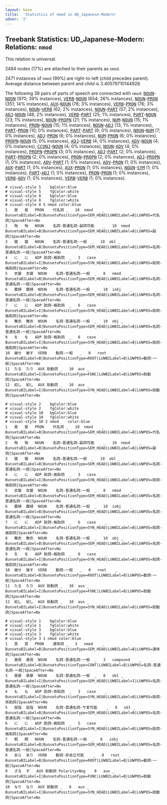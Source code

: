 ```yaml
---
layout: base
title:  'Statistics of nmod in UD_Japanese-Modern'
udver: '2'
---
```


## Treebank Statistics: UD_Japanese-Modern: Relations: `nmod`

This relation is universal.

2484 nodes (17%) are attached to their parents as `nmod`.

2471 instances of `nmod` (99%) are right-to-left (child precedes parent).
Average distance between parent and child is 3.40579710144928.

The following 38 pairs of parts of speech are connected with `nmod`: <tt><a href="ja_modern-pos-NOUN.html">NOUN</a></tt>-<tt><a href="ja_modern-pos-NOUN.html">NOUN</a></tt> (970; 39% instances), <tt><a href="ja_modern-pos-VERB.html">VERB</a></tt>-<tt><a href="ja_modern-pos-NOUN.html">NOUN</a></tt> (654; 26% instances), <tt><a href="ja_modern-pos-NOUN.html">NOUN</a></tt>-<tt><a href="ja_modern-pos-PRON.html">PRON</a></tt> (351; 14% instances), <tt><a href="ja_modern-pos-AUX.html">AUX</a></tt>-<tt><a href="ja_modern-pos-NOUN.html">NOUN</a></tt> (76; 3% instances), <tt><a href="ja_modern-pos-VERB.html">VERB</a></tt>-<tt><a href="ja_modern-pos-PRON.html">PRON</a></tt> (76; 3% instances), <tt><a href="ja_modern-pos-NOUN.html">NOUN</a></tt>-<tt><a href="ja_modern-pos-VERB.html">VERB</a></tt> (62; 2% instances), <tt><a href="ja_modern-pos-NOUN.html">NOUN</a></tt>-<tt><a href="ja_modern-pos-PART.html">PART</a></tt> (57; 2% instances), <tt><a href="ja_modern-pos-ADJ.html">ADJ</a></tt>-<tt><a href="ja_modern-pos-NOUN.html">NOUN</a></tt> (48; 2% instances), <tt><a href="ja_modern-pos-VERB.html">VERB</a></tt>-<tt><a href="ja_modern-pos-PART.html">PART</a></tt> (25; 1% instances), <tt><a href="ja_modern-pos-PART.html">PART</a></tt>-<tt><a href="ja_modern-pos-NOUN.html">NOUN</a></tt> (23; 1% instances), <tt><a href="ja_modern-pos-NOUN.html">NOUN</a></tt>-<tt><a href="ja_modern-pos-PROPN.html">PROPN</a></tt> (21; 1% instances), <tt><a href="ja_modern-pos-NUM.html">NUM</a></tt>-<tt><a href="ja_modern-pos-NOUN.html">NOUN</a></tt> (15; 1% instances), <tt><a href="ja_modern-pos-PRON.html">PRON</a></tt>-<tt><a href="ja_modern-pos-NOUN.html">NOUN</a></tt> (15; 1% instances), <tt><a href="ja_modern-pos-NOUN.html">NOUN</a></tt>-<tt><a href="ja_modern-pos-ADJ.html">ADJ</a></tt> (13; 1% instances), <tt><a href="ja_modern-pos-PART.html">PART</a></tt>-<tt><a href="ja_modern-pos-PRON.html">PRON</a></tt> (10; 0% instances), <tt><a href="ja_modern-pos-PART.html">PART</a></tt>-<tt><a href="ja_modern-pos-PART.html">PART</a></tt> (9; 0% instances), <tt><a href="ja_modern-pos-NOUN.html">NOUN</a></tt>-<tt><a href="ja_modern-pos-NUM.html">NUM</a></tt> (7; 0% instances), <tt><a href="ja_modern-pos-ADJ.html">ADJ</a></tt>-<tt><a href="ja_modern-pos-PRON.html">PRON</a></tt> (6; 0% instances), <tt><a href="ja_modern-pos-NUM.html">NUM</a></tt>-<tt><a href="ja_modern-pos-PRON.html">PRON</a></tt> (6; 0% instances), <tt><a href="ja_modern-pos-PROPN.html">PROPN</a></tt>-<tt><a href="ja_modern-pos-NOUN.html">NOUN</a></tt> (5; 0% instances), <tt><a href="ja_modern-pos-ADJ.html">ADJ</a></tt>-<tt><a href="ja_modern-pos-VERB.html">VERB</a></tt> (4; 0% instances), <tt><a href="ja_modern-pos-ADV.html">ADV</a></tt>-<tt><a href="ja_modern-pos-NOUN.html">NOUN</a></tt> (4; 0% instances), <tt><a href="ja_modern-pos-CCONJ.html">CCONJ</a></tt>-<tt><a href="ja_modern-pos-NOUN.html">NOUN</a></tt> (4; 0% instances), <tt><a href="ja_modern-pos-NOUN.html">NOUN</a></tt>-<tt><a href="ja_modern-pos-ADV.html">ADV</a></tt> (4; 0% instances), <tt><a href="ja_modern-pos-PROPN.html">PROPN</a></tt>-<tt><a href="ja_modern-pos-PROPN.html">PROPN</a></tt> (3; 0% instances), <tt><a href="ja_modern-pos-ADJ.html">ADJ</a></tt>-<tt><a href="ja_modern-pos-PART.html">PART</a></tt> (2; 0% instances), <tt><a href="ja_modern-pos-PART.html">PART</a></tt>-<tt><a href="ja_modern-pos-PROPN.html">PROPN</a></tt> (2; 0% instances), <tt><a href="ja_modern-pos-PRON.html">PRON</a></tt>-<tt><a href="ja_modern-pos-PROPN.html">PROPN</a></tt> (2; 0% instances), <tt><a href="ja_modern-pos-ADJ.html">ADJ</a></tt>-<tt><a href="ja_modern-pos-PROPN.html">PROPN</a></tt> (1; 0% instances), <tt><a href="ja_modern-pos-ADV.html">ADV</a></tt>-<tt><a href="ja_modern-pos-PART.html">PART</a></tt> (1; 0% instances), <tt><a href="ja_modern-pos-ADV.html">ADV</a></tt>-<tt><a href="ja_modern-pos-PRON.html">PRON</a></tt> (1; 0% instances), <tt><a href="ja_modern-pos-AUX.html">AUX</a></tt>-<tt><a href="ja_modern-pos-PART.html">PART</a></tt> (1; 0% instances), <tt><a href="ja_modern-pos-AUX.html">AUX</a></tt>-<tt><a href="ja_modern-pos-PRON.html">PRON</a></tt> (1; 0% instances), <tt><a href="ja_modern-pos-NOUN.html">NOUN</a></tt>-<tt><a href="ja_modern-pos-SYM.html">SYM</a></tt> (1; 0% instances), <tt><a href="ja_modern-pos-PART.html">PART</a></tt>-<tt><a href="ja_modern-pos-ADJ.html">ADJ</a></tt> (1; 0% instances), <tt><a href="ja_modern-pos-PRON.html">PRON</a></tt>-<tt><a href="ja_modern-pos-PRON.html">PRON</a></tt> (1; 0% instances), <tt><a href="ja_modern-pos-VERB.html">VERB</a></tt>-<tt><a href="ja_modern-pos-ADV.html">ADV</a></tt> (1; 0% instances), <tt><a href="ja_modern-pos-VERB.html">VERB</a></tt>-<tt><a href="ja_modern-pos-VERB.html">VERB</a></tt> (1; 0% instances).


~~~ conllu
# visual-style 5	bgColor:blue
# visual-style 5	fgColor:white
# visual-style 8	bgColor:blue
# visual-style 8	fgColor:white
# visual-style 8 5 nmod	color:blue
1	是	是	PRON	代名詞	_	10	nmod	_	BunsetuBILabel=B|BunsetuPositionType=SEM_HEAD|LUWBILabel=B|LUWPOS=代名詞|SpaceAfter=No
2	殆	殆	NOUN	名詞-普通名詞-副詞可能	_	10	nmod	_	BunsetuBILabel=B|BunsetuPositionType=SEM_HEAD|LUWBILabel=B|LUWPOS=副詞|SpaceAfter=No
3	猿	猿	NOUN	名詞-普通名詞-一般	_	10	obl	_	BunsetuBILabel=B|BunsetuPositionType=SEM_HEAD|LUWBILabel=B|LUWPOS=名詞-普通名詞-一般|SpaceAfter=No
4	に	に	ADP	助詞-格助詞	_	3	case	_	BunsetuBILabel=I|BunsetuPositionType=SYN_HEAD|LUWBILabel=B|LUWPOS=助詞-格助詞|SpaceAfter=No
5	衣裳	衣裳	NOUN	名詞-普通名詞-一般	_	8	nmod	_	BunsetuBILabel=B|BunsetuPositionType=SEM_HEAD|LUWBILabel=B|LUWPOS=名詞-普通名詞-一般|SpaceAfter=No
6	爨婦	爨婦	NOUN	名詞-普通名詞-一般	_	10	iobj	_	BunsetuBILabel=B|BunsetuPositionType=SEM_HEAD|LUWBILabel=B|LUWPOS=名詞-普通名詞-一般|SpaceAfter=No
7	に	に	ADP	助詞-格助詞	_	6	case	_	BunsetuBILabel=I|BunsetuPositionType=SYN_HEAD|LUWBILabel=B|LUWPOS=助詞-格助詞|SpaceAfter=No
8	舞衣	舞衣	NOUN	名詞-普通名詞-一般	_	10	obj	_	BunsetuBILabel=B|BunsetuPositionType=SEM_HEAD|LUWBILabel=B|LUWPOS=名詞-普通名詞-一般|SpaceAfter=No
9	を	を	ADP	助詞-格助詞	_	8	case	_	BunsetuBILabel=I|BunsetuPositionType=SYN_HEAD|LUWBILabel=B|LUWPOS=助詞-格助詞|SpaceAfter=No
10	被せ	被す	VERB	動詞-一般	_	0	root	_	BunsetuBILabel=B|BunsetuPositionType=ROOT|LUWBILabel=B|LUWPOS=動詞-一般|SpaceAfter=No
11	たる	たり	AUX	助動詞	_	10	aux	_	BunsetuBILabel=I|BunsetuPositionType=FUNC|LUWBILabel=B|LUWPOS=助動詞|SpaceAfter=No
12	如し	如し	AUX	助動詞	_	10	aux	_	BunsetuBILabel=I|BunsetuPositionType=SYN_HEAD|LUWBILabel=B|LUWPOS=助動詞|SpaceAfter=No

~~~


~~~ conllu
# visual-style 2	bgColor:blue
# visual-style 2	fgColor:white
# visual-style 10	bgColor:blue
# visual-style 10	fgColor:white
# visual-style 10 2 nmod	color:blue
1	是	是	PRON	代名詞	_	10	nmod	_	BunsetuBILabel=B|BunsetuPositionType=SEM_HEAD|LUWBILabel=B|LUWPOS=代名詞|SpaceAfter=No
2	殆	殆	NOUN	名詞-普通名詞-副詞可能	_	10	nmod	_	BunsetuBILabel=B|BunsetuPositionType=SEM_HEAD|LUWBILabel=B|LUWPOS=副詞|SpaceAfter=No
3	猿	猿	NOUN	名詞-普通名詞-一般	_	10	obl	_	BunsetuBILabel=B|BunsetuPositionType=SEM_HEAD|LUWBILabel=B|LUWPOS=名詞-普通名詞-一般|SpaceAfter=No
4	に	に	ADP	助詞-格助詞	_	3	case	_	BunsetuBILabel=I|BunsetuPositionType=SYN_HEAD|LUWBILabel=B|LUWPOS=助詞-格助詞|SpaceAfter=No
5	衣裳	衣裳	NOUN	名詞-普通名詞-一般	_	8	nmod	_	BunsetuBILabel=B|BunsetuPositionType=SEM_HEAD|LUWBILabel=B|LUWPOS=名詞-普通名詞-一般|SpaceAfter=No
6	爨婦	爨婦	NOUN	名詞-普通名詞-一般	_	10	iobj	_	BunsetuBILabel=B|BunsetuPositionType=SEM_HEAD|LUWBILabel=B|LUWPOS=名詞-普通名詞-一般|SpaceAfter=No
7	に	に	ADP	助詞-格助詞	_	6	case	_	BunsetuBILabel=I|BunsetuPositionType=SYN_HEAD|LUWBILabel=B|LUWPOS=助詞-格助詞|SpaceAfter=No
8	舞衣	舞衣	NOUN	名詞-普通名詞-一般	_	10	obj	_	BunsetuBILabel=B|BunsetuPositionType=SEM_HEAD|LUWBILabel=B|LUWPOS=名詞-普通名詞-一般|SpaceAfter=No
9	を	を	ADP	助詞-格助詞	_	8	case	_	BunsetuBILabel=I|BunsetuPositionType=SYN_HEAD|LUWBILabel=B|LUWPOS=助詞-格助詞|SpaceAfter=No
10	被せ	被す	VERB	動詞-一般	_	0	root	_	BunsetuBILabel=B|BunsetuPositionType=ROOT|LUWBILabel=B|LUWPOS=動詞-一般|SpaceAfter=No
11	たる	たり	AUX	助動詞	_	10	aux	_	BunsetuBILabel=I|BunsetuPositionType=FUNC|LUWBILabel=B|LUWPOS=助動詞|SpaceAfter=No
12	如し	如し	AUX	助動詞	_	10	aux	_	BunsetuBILabel=I|BunsetuPositionType=SYN_HEAD|LUWBILabel=B|LUWPOS=助動詞|SpaceAfter=No

~~~


~~~ conllu
# visual-style 1	bgColor:blue
# visual-style 1	fgColor:white
# visual-style 3	bgColor:blue
# visual-style 3	fgColor:white
# visual-style 3 1 nmod	color:blue
1	其	其	PRON	連体詞	_	3	nmod	_	BunsetuBILabel=B|BunsetuPositionType=SEM_HEAD|LUWBILabel=B|LUWPOS=連体詞|SpaceAfter=No
2	善政	善政	NOUN	名詞-普通名詞-一般	_	3	compound	_	BunsetuBILabel=B|BunsetuPositionType=CONT|LUWBILabel=B|LUWPOS=名詞-普通名詞-一般|SpaceAfter=No
3	美擧	美擧	NOUN	名詞-普通名詞-一般	_	8	obl	_	BunsetuBILabel=I|BunsetuPositionType=SEM_HEAD|LUWBILabel=I|LUWPOS=名詞-普通名詞-一般|SpaceAfter=No
4	も	も	ADP	助詞-係助詞	_	3	case	_	BunsetuBILabel=I|BunsetuPositionType=SYN_HEAD|LUWBILabel=B|LUWPOS=助詞-係助詞|SpaceAfter=No
5	屈指	屈指	NOUN	名詞-普通名詞-サ変可能	_	8	obl	_	BunsetuBILabel=B|BunsetuPositionType=SEM_HEAD|LUWBILabel=B|LUWPOS=名詞-普通名詞-一般|SpaceAfter=No
6	に	に	ADP	助詞-格助詞	_	5	case	_	BunsetuBILabel=I|BunsetuPositionType=SYN_HEAD|LUWBILabel=B|LUWPOS=助詞-格助詞|SpaceAfter=No
7	暇	暇	NOUN	名詞-普通名詞-一般	_	8	iobj	_	BunsetuBILabel=B|BunsetuPositionType=SEM_HEAD|LUWBILabel=B|LUWPOS=名詞-普通名詞-一般|SpaceAfter=No
8	あら	あり	VERB	動詞-非自立可能	_	0	root	_	BunsetuBILabel=B|BunsetuPositionType=ROOT|LUWBILabel=B|LUWPOS=動詞-一般|SpaceAfter=No
9	ざる	ず	AUX	助動詞	Polarity=Neg	8	aux	_	BunsetuBILabel=I|BunsetuPositionType=FUNC|LUWBILabel=B|LUWPOS=助動詞|SpaceAfter=No
10	なり	なり	AUX	助動詞	_	8	aux	_	BunsetuBILabel=I|BunsetuPositionType=SYN_HEAD|LUWBILabel=B|LUWPOS=助動詞|SpaceAfter=No

~~~


